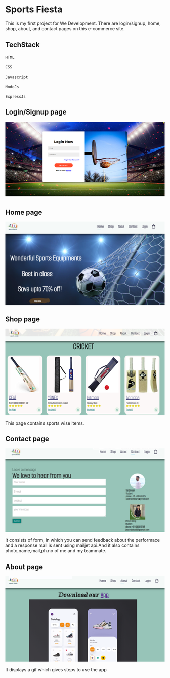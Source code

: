 
# Sports Fiesta

This is my first project for We Development. There are login/signup, home, shop, about, and contact pages on this e-commerce site.




## TechStack

`HTML`

`CSS`

`Javascript`

`NodeJs`

`ExpressJs`


## Login/Signup page

![App Screenshot](https://github.com/Pravin-Balaji/Sports-Fiesta/blob/main/images/Login.png)

## Home page

![App Screenshot](https://github.com/Pravin-Balaji/Sports-Fiesta/blob/main/images/Home.png)

## Shop page

![App Screenshot](https://github.com/Pravin-Balaji/Sports-Fiesta/blob/main/images/Shop.png)

This page contains sports wise items.

## Contact page

![App Screenshot](https://github.com/Pravin-Balaji/Sports-Fiesta/blob/main/images/contact.png)

It consists of form, in which you can send feedback about the performace and a response mail is sent using mailjet api.And it also contains photo,name,mail,ph.no of me and my teammate.

## About page

![App Screenshot](https://github.com/Pravin-Balaji/Sports-Fiesta/blob/main/images/about.png)

It displays a gif which gives steps to use the app






